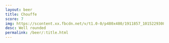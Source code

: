 ```yaml
---
layout: beer
title: Chouffe
score: 7
img: https://scontent.xx.fbcdn.net/v/t1.0-0/p480x480/1911857_10152293087523745_1264067765_n.jpg?oh=8c2706c647e2c10338d3dae730bf7691&oe=58D1E2C8
desc: Well rounded
permalink: /beer/:title.html
---
```

